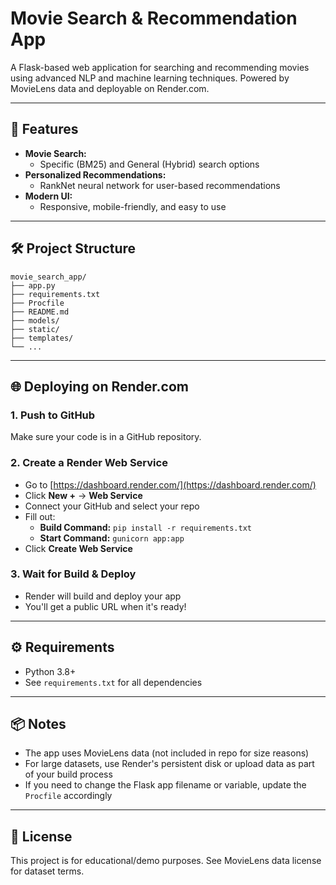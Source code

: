 # Movie Search & Recommendation App

A Flask-based web application for searching and recommending movies using advanced NLP and machine learning techniques. Powered by MovieLens data and deployable on Render.com.

---

## 🚀 Features
- **Movie Search:**
  - Specific (BM25) and General (Hybrid) search options
- **Personalized Recommendations:**
  - RankNet neural network for user-based recommendations
- **Modern UI:**
  - Responsive, mobile-friendly, and easy to use

---

## 🛠️ Project Structure
```
movie_search_app/
├── app.py
├── requirements.txt
├── Procfile
├── README.md
├── models/
├── static/
├── templates/
└── ...
```

---

## 🌐 Deploying on Render.com

### 1. **Push to GitHub**
Make sure your code is in a GitHub repository.

### 2. **Create a Render Web Service**
- Go to [https://dashboard.render.com/](https://dashboard.render.com/)
- Click **New +** → **Web Service**
- Connect your GitHub and select your repo
- Fill out:
  - **Build Command:** `pip install -r requirements.txt`
  - **Start Command:** `gunicorn app:app`
- Click **Create Web Service**

### 3. **Wait for Build & Deploy**
- Render will build and deploy your app
- You'll get a public URL when it's ready!

---

## ⚙️ Requirements
- Python 3.8+
- See `requirements.txt` for all dependencies

---

## 📦 Notes
- The app uses MovieLens data (not included in repo for size reasons)
- For large datasets, use Render's persistent disk or upload data as part of your build process
- If you need to change the Flask app filename or variable, update the `Procfile` accordingly

---

## 📄 License
This project is for educational/demo purposes. See MovieLens data license for dataset terms. 